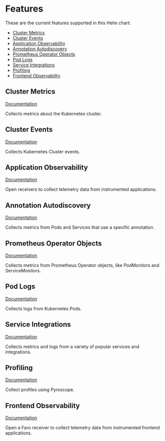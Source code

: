 # Features

These are the current features supported in this Helm chart:

-   [Cluster Metrics](#cluster-metrics)
-   [Cluster Events](#cluster-events)
-   [Application Observability](#application-observability)
-   [Annotation Autodiscovery](#annotation-autodiscovery)
-   [Prometheus Operator Objects](#prometheus-operator-objects)
-   [Pod Logs](#pod-logs)
-   [Service Integrations](#service-integrations)
-   [Profiling](#profiling)
-   [Frontend Observability](#frontend-observability)

## Cluster Metrics

[Documentation](https://github.com/grafana/k8s-monitoring-helm/tree/main/charts/feature-cluster-metrics)

Collects metrics about the Kubernetes cluster.

## Cluster Events

[Documentation](https://github.com/grafana/k8s-monitoring-helm/tree/main/charts/feature-cluster-events)

Collects Kubernetes Cluster events.

## Application Observability

[Documentation](https://github.com/grafana/k8s-monitoring-helm/tree/main/charts/feature-application-observability)

Open receivers to collect telemetry data from instrumented applications.

## Annotation Autodiscovery

[Documentation](https://github.com/grafana/k8s-monitoring-helm/tree/main/charts/feature-annotation-autodiscovery)

Collects metrics from Pods and Services that use a specific annotation.

## Prometheus Operator Objects

[Documentation](https://github.com/grafana/k8s-monitoring-helm/tree/main/charts/feature-prometheus-operator-objects)

Collects metrics from Prometheus Operator objects, like PodMonitors and ServiceMonitors.

## Pod Logs

[Documentation](https://github.com/grafana/k8s-monitoring-helm/tree/main/charts/feature-pod-logs)

Collects logs from Kubernetes Pods.

## Service Integrations

[Documentation](https://github.com/grafana/k8s-monitoring-helm/tree/main/charts/feature-integrations)

Collects metrics and logs from a variety of popular services and integrations.

## Profiling

[Documentation](https://github.com/grafana/k8s-monitoring-helm/tree/main/charts/feature-profiling)

Collect profiles using Pyroscope.

## Frontend Observability

[Documentation](https://github.com/grafana/k8s-monitoring-helm/tree/main/charts/feature-frontend-observability)

Open a Faro receiver to collect telemetry data from instrumented frontend applications.
